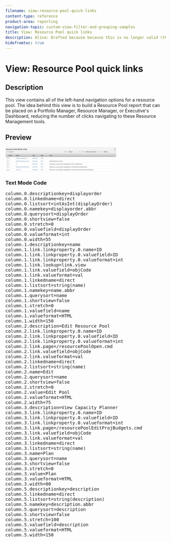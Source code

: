 ```yaml
---
filename: view-resource-pool-quick-links
content-type: reference
product-area: reporting
navigation-topic: custom-view-filter-and-grouping-samples
title: View: Resource Pool quick links
description: Alina: Drafted because because this is no longer valid (the links to Edit and Plan are no longer supported).
hidefromtoc: true
---
```


# View: Resource Pool quick links

<!--
<p style="color: #ff1493;" data-mc-conditions="QuicksilverOrClassic.Draft mode">Alina: Drafted because because this is no longer valid (the links to Edit and Plan are no longer supported).</p>
-->

## Description

This view contains all of the left-hand navigation options for a resource pool. The idea behind this view is to build a Resource Pool report that can be placed on a Portfolio Manager, Resource Manager, or Executive's Dashboard, reducing the number of clicks navigating to these Resource Management tools.

## Preview

![](assets/view--resource-pool-quick-links-350x76.png)

### Text Mode Code

<pre>column.0.descriptionkey=displayorder<br>column.0.linkedname=direct<br>column.0.listsort=intAsInt(displayOrder)<br>column.0.namekey=displayorder.abbr<br>column.0.querysort=displayOrder<br>column.0.shortview=false<br>column.0.stretch=0<br>column.0.valuefield=displayOrder<br>column.0.valueformat=int<br>column.0.width=55<br>column.1.descriptionkey=name<br>column.1.link.linkproperty.0.name=ID<br>column.1.link.linkproperty.0.valuefield=ID<br>column.1.link.linkproperty.0.valueformat=int<br>column.1.link.lookup=link.view<br>column.1.link.valuefield=objCode<br>column.1.link.valueformat=val<br>column.1.linkedname=direct<br>column.1.listsort=string(name)<br>column.1.namekey=name.abbr<br>column.1.querysort=name<br>column.1.shortview=false<br>column.1.stretch=0<br>column.1.valuefield=name<br>column.1.valueformat=HTML<br>column.1.width=150<br>column.2.description=Edit Resource Pool<br>column.2.link.linkproperty.0.name=ID<br>column.2.link.linkproperty.0.valuefield=ID<br>column.2.link.linkproperty.0.valueformat=int<br>column.2.link.page=/resourcePoolOpen.cmd<br>column.2.link.valuefield=objCode<br>column.2.link.valueformat=val<br>column.2.linkedname=direct<br>column.2.listsort=string(name)<br>column.2.name=Edit<br>column.2.querysort=name<br>column.2.shortview=false<br>column.2.stretch=0<br>column.2.value=Edit Pool<br>column.2.valueformat=HTML<br>column.2.width=75<br>column.3.description=View Capacity Planner<br>column.3.link.linkproperty.0.name=ID<br>column.3.link.linkproperty.0.valuefield=ID<br>column.3.link.linkproperty.0.valueformat=int<br>column.3.link.page=/resourcePoolEditProjBudgets.cmd<br>column.3.link.valuefield=objCode<br>column.3.link.valueformat=val<br>column.3.linkedname=direct<br>column.3.listsort=string(name)<br>column.3.name=Plan<br>column.3.querysort=name<br>column.3.shortview=false<br>column.3.stretch=0<br>column.3.value=Plan<br>column.3.valueformat=HTML<br>column.3.width=80<br>column.5.descriptionkey=description<br>column.5.linkedname=direct<br>column.5.listsort=string(description)<br>column.5.namekey=description.abbr<br>column.5.querysort=description<br>column.5.shortview=false<br>column.5.stretch=100<br>column.5.valuefield=description<br>column.5.valueformat=HTML<br>column.5.width=150</pre>